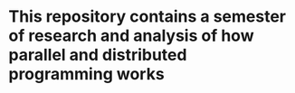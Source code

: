 # This repository contains a semester of research and analysis of how parallel and distributed programming works
